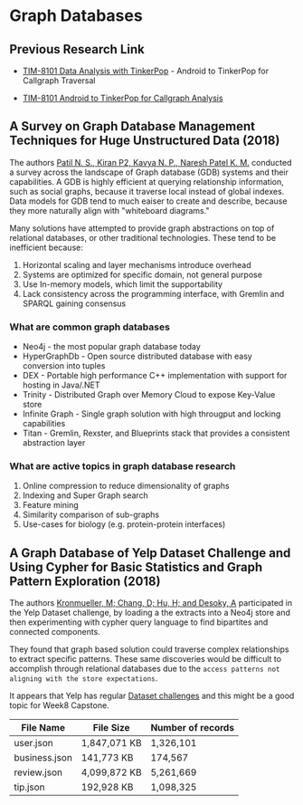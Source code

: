 # Graph Databases

## Previous Research Link

- [TIM-8101 Data Analysis with TinkerPop](https://github.com/dr-natetorious/TIM-8101-Principals_of_Computer_Science/tree/master/Week2_DataAnalysis) - Android to TinkerPop for Callgraph Traversal

- [TIM-8101 Android to TinkerPop for Callgraph Analysis](https://github.com/dr-natetorious/TIM-8101-Principals_of_Computer_Science/tree/master/Week8_Capstone)

## A Survey on Graph Database Management Techniques for Huge Unstructured Data (2018)

The authors [Patil N. S., Kiran P2, Kavya N. P., Naresh Patel K. M.](GraphDb_Management_for_Huge_Unstruct_Data.pdf) conducted a survey across the landscape of Graph database (GDB) systems and their capabilities.  A GDB is highly efficient at querying relationship information, such as social graphs, because it traverse local instead of global indexes.  Data models for GDB tend to much eaiser to create and describe, because they more naturally align with "whiteboard diagrams."

Many solutions have attempted to provide graph abstractions on top of relational databases, or other traditional technologies.  These tend to be inefficient because:

1. Horizontal scaling and layer mechanisms introduce overhead
2. Systems are optimized for specific domain, not general purpose
3. Use In-memory models, which limit the supportability
4. Lack consistency across the programming interface, with Gremlin and SPARQL gaining consensus

### What are common graph databases

- Neo4j - the most popular graph database today
- HyperGraphDb - Open source distributed database with easy conversion into tuples
- DEX - Portable high performance C++ implementation with support for hosting in Java/.NET
- Trinity - Distributed Graph over Memory Cloud to expose Key-Value store
- Infinite Graph - Single graph solution with high througput and locking capabilities
- Titan - Gremlin, Rexster, and Blueprints stack that provides a consistent abstraction layer

### What are active topics in graph database research

1. Online compression to reduce dimensionality of graphs
2. Indexing and Super Graph search
3. Feature mining
4. Similarity comparison of sub-graphs
5. Use-cases for biology (e.g. protein-protein interfaces)

## A Graph Database of Yelp Dataset Challenge and Using Cypher for Basic Statistics and Graph Pattern Exploration (2018)

The authors [Kronmueller, M; Chang, D; Hu, H; and Desoky, A](GraphDb_YelpDatasetChallenge.pdf) participated in the Yelp Dataset challenge, by loading a the extracts into a Neo4j store and then experimenting with cypher query language to find bipartites and connected components.

They found that graph based solution could traverse complex relationships to extract specific patterns.  These same discoveries would be difficult to accomplish through relational databases due to the `access patterns not aligning with the store expectations`.

It appears that Yelp has regular [Dataset challenges](https://www.yelp.com/dataset/documentation/main) and this might be a good topic for Week8 Capstone.

|File Name| File Size| Number of records|
|---------|----------|------------------|
|user.json| 1,847,071 KB| 1,326,101|
|business.json| 141,773 KB| 174,567|
|review.json| 4,099,872 KB| 5,261,669|
|tip.json| 192,928 KB |1,098,325|